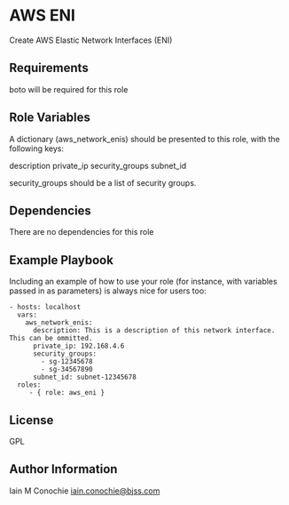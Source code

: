 AWS ENI
=========

Create AWS Elastic Network Interfaces (ENI)

Requirements
------------

boto will be required for this role

Role Variables
--------------

A dictionary (aws_network_enis) should be presented to this role, with the following keys:

  description
  private_ip
  security_groups
  subnet_id

security_groups should be a list of security groups.

Dependencies
------------

There are no dependencies for this role

Example Playbook
----------------

Including an example of how to use your role (for instance, with variables passed in as parameters) is always nice for users too:

    - hosts: localhost
      vars:
        aws_network_enis:
          description: This is a description of this network interface. This can be ommitted.
          private_ip: 192.168.4.6
          security_groups:
            - sg-12345678
            - sg-34567890
          subnet_id: subnet-12345678
      roles:
         - { role: aws_eni }

License
-------

GPL

Author Information
------------------

Iain M Conochie <iain.conochie@bjss.com>
